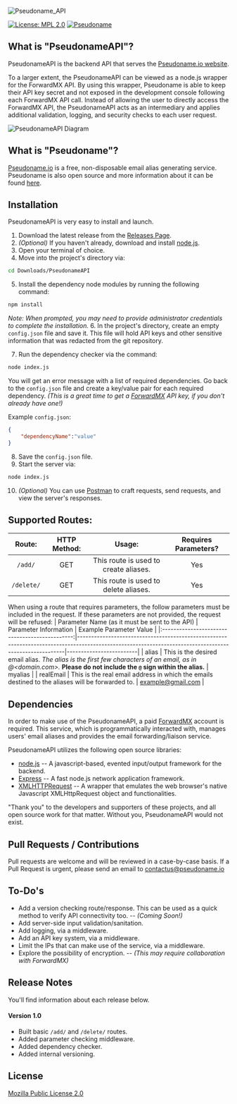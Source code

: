 ![Pseudoname_API][logo]

[![License: MPL 2.0](https://img.shields.io/badge/License-MPL%202.0-brightgreen.svg)](https://github.com/ZacharyDavidSaunders/PseudonameAPI/blob/master/LICENSE) [![Pseudoname](https://img.shields.io/website-Online-Offline-limeGreen-red/https/pseudoname.io.svg?label=Pseudoname%20Website&style=flat)](https://pseudoname.io)

## What is "PseudonameAPI"?

PseudonameAPI is the backend API that serves the [Pseudoname.io website](https://pseudoname.io).

To a larger extent, the PseudonameAPI can be viewed as a node.js wrapper for the ForwardMX API. By using this wrapper, Pseudoname is able to keep their API key secret and not exposed in the development console following each ForwardMX API call. Instead of allowing the user to directly access the ForwardMX API, the PseudonameAPI acts as an intermediary and applies additional validation, logging, and security checks to each user request.

![PseudonameAPI Diagram][PseudonameAPI Diagram]

## What is "Pseudoname"?

[Pseudoname.io][Pseudoname site] is a free, non-disposable email alias generating service. Pseudoname is also open source and more information about it can be found [here](https://github.com/ZacharyDavidSaunders/pseudoname).

## Installation
PseudonameAPI is very easy to install and launch.
1.  Download the latest release from the [Releases Page][Releases Page].
2.  _(Optional)_ If you haven't already, download and install [node.js].
3.  Open your terminal of choice.
4.  Move into the project's directory via:
```sh
cd Downloads/PseudonameAPI
```
5.  Install the dependency node modules by running the following command:
```sh
npm install
```
_Note: When prompted, you may need to provide administrator credentials to complete the installation._
6. In the project's directory, create an empty `config.json` file and save it. This file will hold API keys and other sensitive information that was redacted from the git repository.

7.  Run the dependency checker via the command:
```sh
node index.js
```
You will get an error message with a list of required dependencies. Go back to the `config.json` file and create a key/value pair for each required dependency. _(This is a great time to get a [ForwardMX] API key, if you don't already have one!)_

Example `config.json`:
```json
{
    "dependencyName":"value"
}
```
8. Save the `config.json` file.
9. Start the server via:
```sh
node index.js
```
10. _(Optional)_ You can use [Postman][Postman] to craft requests, send requests, and view the server's responses.

## Supported Routes:

| Route: | HTTP Method: | Usage: | Requires Parameters? |
|:----------:|:------------:|:-------------------------------------:|:--------------------:|
| `/add/` | GET | This route is used to create aliases. | Yes |
| `/delete/` | GET | This route is used to delete aliases. | Yes |

When using a route that requires parameters, the follow parameters must be included in the request. If these parameters are not provided, the request will be refused:
| Parameter Name (as it must be sent to the API) | Parameter Information | Example Parameter Value |
|:----------------------------------------------:|-------------------------------------------------------------------------------------------------------------------------------------------------------|-------------------------|
| alias | This is the desired email alias. _The alias is the first few characters of an email, as in <alias>@<domain.com>._ **Please do not include the `@` sign within the alias.**  | myalias |
| realEmail | This is the real email address in which the emails destined to the aliases will be forwarded to. | example@gmail.com |

## Dependencies
In order to make use of the PseudonameAPI, a paid [ForwardMX] account is required. This service, which is programmatically interacted with, manages users' email aliases and provides the email forwarding/liaison service.

PseudonameAPI utilizes the following open source libraries:
* [node.js] -- A javascript-based, evented input/output framework for the backend.
* [Express] -- A fast node.js network application framework.
* [XMLHTTPRequest] -- A wrapper that emulates the web browser's native Javascript XMLHttpRequest object and functionalities.

"Thank you" to the developers and supporters of these projects, and all open source work for that matter. Without you, PseudonameAPI would not exist.

## Pull Requests / Contributions

Pull requests are welcome and will be reviewed in a case-by-case basis. If a Pull Request is urgent, please send an email to contactus@pseudoname.io

## To-Do's
 - Add a version checking route/response. This can be used as a quick method to verify API connectivity too. --  _(Coming Soon!)_
 - Add server-side input validation/sanitation.
 - Add logging, via a middleware.
 - Add an API key system, via a middleware.
 - Limit the IPs that can make use of the service, via a middleware.
 - Explore the possibility of encryption. --  _(This may require collaboration with ForwardMX)_

## Release Notes
You'll find information about each release below.
#### Version 1.0
* Built basic `/add/` and `/delete/` routes.
* Added parameter checking middleware.
* Added dependency checker.
* Added internal versioning.

## License

[Mozilla Public License 2.0]

   [node.js]: <http://nodejs.org>
   [express]: <http://expressjs.com>
   [ForwardMX]: <https://forwardmx.io/>
   [logo]: https://i.imgur.com/SSY4Rq3.jpg
   [PseudonameAPI Diagram]: https://i.imgur.com/Y5fKw3d.jpg
   [Mozilla Public License 2.0]: https://github.com/ZacharyDavidSaunders/PseudonameAPI/blob/master/LICENSE
   [Releases Page]: https://github.com/ZacharyDavidSaunders/PseudonameAPI/releases
   [Pseudoname site]: https://pseudoname.io
   [Postman]:https://www.getpostman.com/
   [XMLHTTPRequest]:https://www.npmjs.com/package/xmlhttprequest
